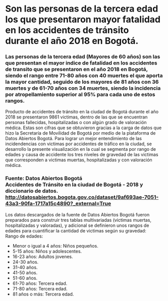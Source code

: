 # Son las personas de la tercera edad los que presentaron mayor fatalidad en los accidentes de tránsito durante el año 2018 en Bogotá.
### Las personas de la tercera edad (Mayores de 60 años) son las que presentan el mayor indice de fatalidad en los accidentes de transito que se presentaron en el año 2018 en Bogotá, siendo el rango entre 71-80 años con 40 muertes el que aporta la mayor cantidad, seguido de los mayores de 81 años con 36 muertes y de 61-70 años con 34 muertes, siendo la incidencia por atropellamiento superior al 95% para cada uno de estos rangos.
Producto de accidentes de tránsito en la ciudad de Bogotá durante el año 2018 se presentaron 9861 victimas, dentro de las que se encuentran personas fallecidas, hospitalizadas o con algún grado de valoración médica. Estas son cifras que se obtuvieron gracias a la carga de datos que hizo la Secretaría de Movilidad de Bogotá por medio de la plataforma de Datos Abiertos Bogotá. Para lograr un mejor entendimiento de las incidendencias con victimas por accidentes de tráfico en la ciudad, se desarrollo la presente visualización en la cual se segmenta por rango de edades y causa de accidente los tres niveles de gravedad de las victimas que corresponden a victimas muertas, hospitalizadas y con valoración médica.
### Fuente: Datos Abiertos Bogotá </br> Accidentes de Tránsito en la ciudad de Bogotá - 2018 y diccionario de datos. </br> http://datosabiertos.bogota.gov.co/dataset/9af693ae-7051-43a3-90fa-1717a15c4890?_external=True
Los datos descargados de la fuente de Datos Abiertos Bogotá fueron preparados para construir tres tablas multivariadas (victimas muertas, hospitalizadas y valoradas), y adicional se definieron unos rangos de edades para cuantificar la cantidad de victimas según su gravedad:</br>Rango de edades: 
* Menor o igual a 4 años: Niños pequeños.
* 5-15 años: Niños y adolescentes.
* 16-23 años: Adultos jovenes.
* 24-30 años.
* 31-40 años.
* 41-50 años.
* 51-60 años.
* 61-70 años: Tercera edad.
* 71-80 años: Tercera edad.
* 81 años o más: Tercera edad.
